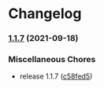 # Changelog

### [1.1.7](https://www.github.com/OctopusDeploy/install-octopus-cli-action/compare/v1.1.6...v1.1.7) (2021-09-18)


### Miscellaneous Chores

* release 1.1.7 ([c58fed5](https://www.github.com/OctopusDeploy/install-octopus-cli-action/commit/c58fed5e1cf648ea84fe27eae5413c8bf4dec64f))

